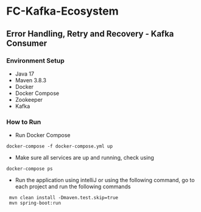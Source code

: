 # FC-Kafka-Ecosystem

## Error Handling, Retry and Recovery - Kafka Consumer

### Environment Setup
- Java 17
- Maven 3.8.3
- Docker
- Docker Compose
- Zookeeper
- Kafka

### How to Run
- Run Docker Compose
```shell
docker-compose -f docker-compose.yml up
```
- Make sure all services are up and running, check using
```shell
docker-compose ps
```
- Run the application using intelliJ or using the following command, go to each project and run the following commands
```shell
 mvn clean install -Dmaven.test.skip=true
 mvn spring-boot:run
```